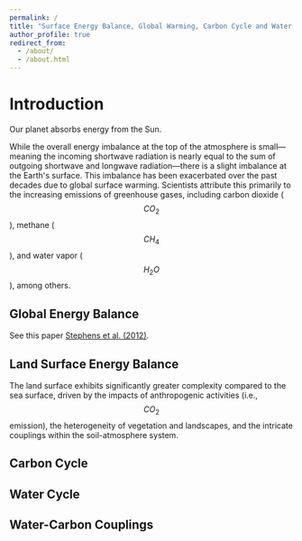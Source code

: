 ```yaml
---
permalink: /
title: "Surface Energy Balance, Global Warming, Carbon Cycle and Water Cycle"
author_profile: true
redirect_from: 
  - /about/
  - /about.html
---
```


Introduction
======
Our planet absorbs energy from the Sun.

While the overall energy imbalance at the top of the atmosphere is small—meaning the incoming shortwave radiation is nearly equal to the sum of outgoing shortwave and longwave radiation—there is a slight imbalance at the Earth's surface. This imbalance has been exacerbated over the past decades due to global surface warming. Scientists attribute this primarily to the increasing emissions of greenhouse gases, including carbon dioxide ($$CO_2$$), methane ($$CH_4$$), and water vapor ($$H_2O$$), among others.

Global Energy Balance
------
See this paper [Stephens et al. (2012)](https://www.nature.com/articles/ngeo1580).

Land Surface Energy Balance
------
The land surface exhibits significantly greater complexity compared to the sea surface, driven by the impacts of anthropogenic activities (i.e., $$CO_2$$ emission), the heterogeneity of vegetation and landscapes, and the intricate couplings within the soil-atmosphere system.

Carbon Cycle
------


Water Cycle
------


Water-Carbon Couplings
------
